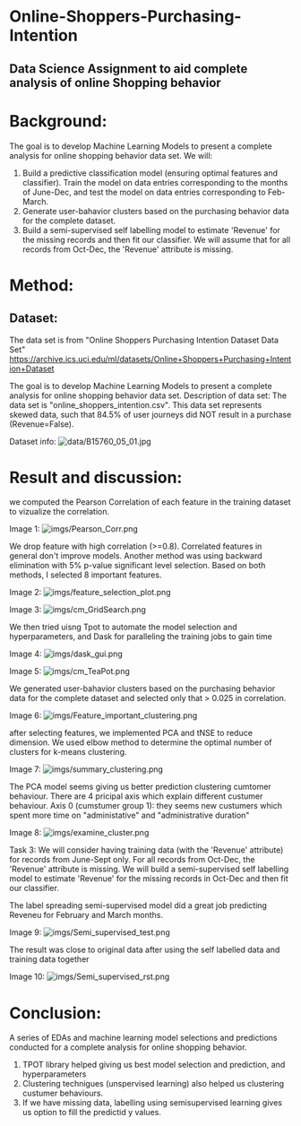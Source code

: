 # Online-Shoppers-Purchasing-Intention
Data Science Assignment to aid complete analysis of online Shopping behavior
---

# Background:
The goal is to develop Machine Learning Models to present a complete analysis for online shopping behavior data set.
We will:
1. Build a predictive classification model (ensuring optimal features and classifier). Train the model on data entries corresponding to the months of June-Dec, and test the model on data entries corresponding to Feb-March.
2. Generate user-bahavior clusters based on the purchasing behavior data for the complete dataset.
3. Build a semi-supervised self labelling model to estimate 'Revenue' for the missing records and then fit our classifier. We will assume that for all records from Oct-Dec, the 'Revenue' attribute is missing. 

# Method:
## Dataset:
The data set is from "Online Shoppers Purchasing Intention Dataset Data Set" https://archive.ics.uci.edu/ml/datasets/Online+Shoppers+Purchasing+Intention+Dataset

The goal is to develop Machine Learning Models to present a complete analysis for online shopping behavior data set.
Description of data set:
The data set is "online_shoppers_intention.csv". This data set represents skewed data, such that 84.5% of user journeys did NOT result in a purchase (Revenue=False).

Dataset info: ![data/B15760_05_01.jpg](data/B15760_05_01.jpg)


# Result and discussion:

we computed the Pearson Correlation of each feature in the training dataset to vizualize the correlation.

Image 1: ![imgs/Pearson_Corr.png](imgs/Pearson_Corr.png)

We drop feature with high correlation (>=0.8). Correlated features in general don't improve models. Another method was using backward elimination with 5% p-value significant level selection. Based on both methods, I selected 8 important features.

Image 2: ![imgs/feature_selection_plot.png](imgs/feature_selection_plot.png)


Image 3: ![imgs/cm_GridSearch.png](imgs/cm_GridSearch.png)

We then tried uisng Tpot to automate the model selection and hyperparameters, and Dask for paralleling the training jobs to gain time 

Image 4: ![imgs/dask_gui.png](imgs/dask_gui.png)


Image 5: ![imgs/cm_TeaPot.png](imgs/cm_TeaPot.png)


We generated user-bahavior clusters based on the purchasing behavior data for the complete dataset and selected only that > 0.025 in correlation.

Image 6: ![imgs/Feature_important_clustering.png](imgs/Feature_important_clustering.png)

after selecting features, we implemented PCA and tNSE to reduce dimension. We used elbow method to determine the optimal number of clusters for k-means clustering.

Image 7: ![imgs/summary_clustering.png](imgs/summary_clustering.png)

The PCA model seems giving us better prediction clustering cumtomer behaviour. There are 4 pricipal axis which explain different custumer behaviour.
Axis 0 (cumstumer group 1): they seems new custumers which spent more time on "administative" and "administrative duration" 


Image 8: ![imgs/examine_cluster.png](imgs/examine_cluster.png)

Task 3: We will consider having training data (with the 'Revenue' attribute) for records from June-Sept only. For all records from Oct-Dec, the 'Revenue' attribute is missing. We will build a semi-supervised self labelling model to estimate 'Revenue' for the missing records in Oct-Dec and then fit our classifier. 

The label spreading semi-supervised model did a great job predicting Reveneu for February and March months.

Image 9: ![imgs/Semi_supervised_test.png](imgs/Semi_supervised_test.png)


The result was close to original data after using the self labelled data and training data together

Image 10: ![imgs/Semi_supervised_rst.png](imgs/Semi_supervised_rst.png)

# Conclusion:
A series of EDAs and machine learning model selections and predictions conducted for a complete analysis for online shopping behavior.
1. TPOT library helped giving us best model selection and prediction, and hyperparameters
2. Clustering technigues (unspervised learning) also helped us clustering custumer behaviours.
3. If we have missing data, labelling using semisupervised learning gives us option to fill the predictid y values.
